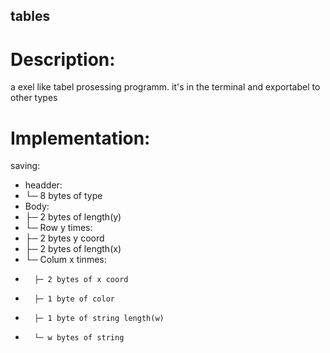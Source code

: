 ## tables
# Description:
a exel like tabel prosessing programm.
it's in the terminal and exportabel to other types

# Implementation:
saving:
- headder:
- └─ 8 bytes of type
- Body:
- ├─ 2 bytes of length(y)
- └─ Row y times:
-    ├─ 2 bytes y coord
-    ├─ 2 bytes of length(x)
-    └─ Colum x tinmes:
-       ├─ 2 bytes of x coord
-       ├─ 1 byte of color
-       ├─ 1 byte of string length(w)
-       └─ w bytes of string
